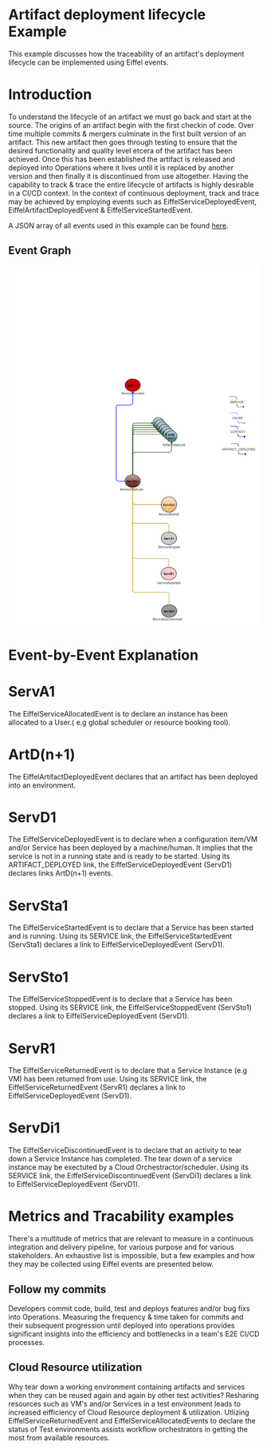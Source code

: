 <!---
   Copyright 2018 Ericsson AB.
   For a full list of individual contributors, please see the commit history.

   Licensed under the Apache License, Version 2.0 (the "License");
   you may not use this file except in compliance with the License.
   You may obtain a copy of the License at

       http://www.apache.org/licenses/LICENSE-2.0

   Unless required by applicable law or agreed to in writing, software
   distributed under the License is distributed on an "AS IS" BASIS,
   WITHOUT WARRANTIES OR CONDITIONS OF ANY KIND, either express or implied.
   See the License for the specific language governing permissions and
   limitations under the License.
--->

# Artifact deployment lifecycle Example
 
This example discusses how the traceability of an artifact's deployment lifecycle can be implemented using Eiffel events.
 
# Introduction
To understand the lifecycle of an artifact we must go back and start at the source.
The origins of an artifact begin with the first checkin of code. Over time multiple commits & mergers culminate in the first built version of an artifact.
This new artifact then goes through testing to ensure that the desired functionality and quality level etcera of the artifact has been achieved.
Once this has been established the artifact is released and deployed into Operations where it lives until it is replaced by another version and then finally it is discontinued from use altogether.
Having the capability to track & trace the entire lifecycle of artifacts is highly desirable in a CI/CD context.
In the context of continuous deployment, track and trace may be achieved by employing events such as EiffelServiceDeployedEvent, EiffelArtifactDeployedEvent & EiffelServiceStartedEvent.

A JSON array of all events used in this example can be found [here](../examples/flows/artifact-deployment/events.json).

## Event Graph
![alt text](./artifact-deployment-lifecycle.png "Event Graph of artifact deployment lifecycle Example")


# Event-by-Event Explanation

# ServA1
The EiffelServiceAllocatedEvent is to declare an instance has been allocated to a User.( e.g global scheduler or resource booking tool).

# ArtD(n+1)
The EiffelArtifactDeployedEvent declares that an artifact has been deployed into an environment.

# ServD1
The EiffelServiceDeployedEvent is to declare when a configuration item/VM and/or Service has been deployed by a machine/human. It implies that the service is not in a running state and is ready to be started.
Using its ARTIFACT_DEPLOYED link, the EiffelServiceDeployedEvent (ServD1) declares links ArtD(n+1) events.

# ServSta1
The EiffelServiceStartedEvent is to declare that a Service has been started and is running.
Using its SERVICE link, the EiffelServiceStartedEvent (ServSta1) declares a link to EiffelServiceDeployedEvent (ServD1).

# ServSto1
The EiffelServiceStoppedEvent is to declare that a Service has been stopped.
Using its SERVICE link, the EiffelServiceStoppedEvent (ServSto1) declares a link to EiffelServiceDeployedEvent (ServD1).

# ServR1
The EiffelServiceReturnedEvent is to declare that a Service Instance (e.g VM) has been returned from use.
Using its SERVICE link, the EiffelServiceReturnedEvent (ServR1) declares a link to EiffelServiceDeployedEvent (ServD1).

# ServDi1
The EiffelServiceDiscontinuedEvent is to declare that an activity to tear down a Service Instance has completed. The tear down of a service instance may be exectuted by a Cloud Orchestractor/scheduler.
Using its SERVICE link, the EiffelServiceDiscontinuedEvent (ServDi1) declares a link to EiffelServiceDeployedEvent (ServD1).

# Metrics and Tracability examples
There's a multitude of metrics that are relevant to measure in a continuous integration and delivery pipeline, for various purpose and for various stakeholders. An exhaustive list is impossible, but a few examples and how they may be collected using Eiffel events are presented below.

## Follow my commits
Developers commit code, build, test and deploys features and/or bug fixs into Operations. Measuring the frequency & time taken for commits and their subsequent progression until deployed into operations provides significant insights into the efficiency and bottlenecks in a team's E2E CI/CD processes.

## Cloud Resource utilization
Why tear down a working environment containing artifacts and services when they can be reused again and again by other test activities? 
Resharing resources such as VM's and/or Services in a test environment leads to increased eifficiency of Cloud Resource deployment & utilization.
Utlizing EiffelServiceReturnedEvent and EiffelServiceAllocatedEvents to declare the status of Test environments assists workflow orchestrators in getting the most from available resources.



